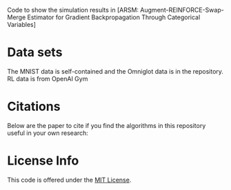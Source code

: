 Code to show the simulation results in [ARSM: Augment-REINFORCE-Swap-Merge Estimator for
Gradient Backpropagation Through Categorical Variables]

# Data sets
The MNIST data is  self-contained and the Omniglot data is in the repository. <br />
RL data is from OpenAI Gym

# Citations

Below are the paper to cite if you find the algorithms in this repository useful in your own research:


# License Info

This code is offered under the [MIT License](https://opensource.org/licenses/MIT).
